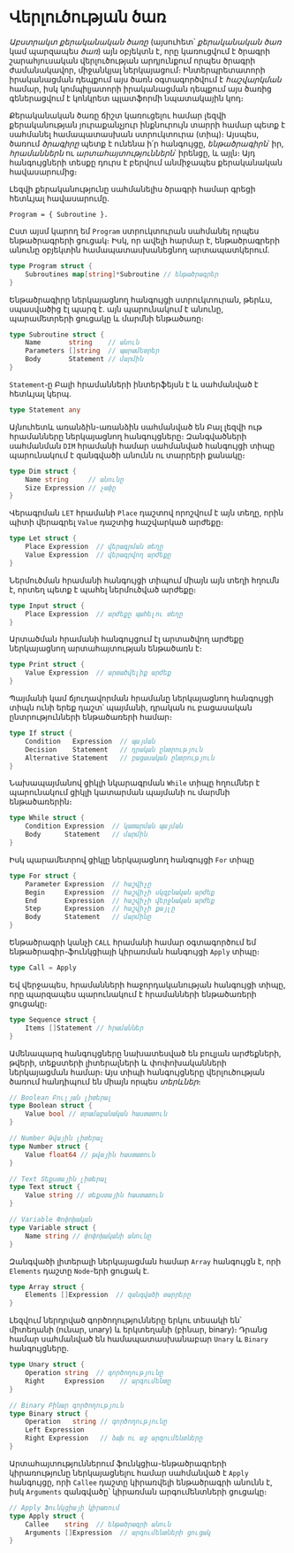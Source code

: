 # Վերլուծության ծառ

_Աբստրակտ քերականական ծառը_ (այսուհետ՝ _քերականական ծառ_ կամ պարզապես _ծառ_) այն օբյեկտն է, որը կառուցվում է ծրագրի շարահյուսական վերլուծության արդյունքում որպես ծրագրի ժամանակավոր, միջանկյալ ներկայացում։ Ինտերպրետատորի իրականացման դեպքում այս ծառն օգտագործվում է _հաշվարկման_ համար, իսկ
կոմպիլյատորի իրականացման դեպքում այս ծառից գեներացվում է կոնկրետ պլատֆորմի նպատակային կոդ։

Քերականական ծառը ճիշտ կառուցելու համար լեզվի քերականության յուրաքանչյուր ինքնուրույն տարրի համար պետք է սահմանել համապատասխան ստրուկտուրա (տիպ)։ Այսպես, ծառում _ծրագիրը_ պետք է ունենա ի՛ր հանգույցը, _ենթածրագիրն_՝ իր, _հրամաններն_ ու _արտահայտություններն_՝ իրենցը, և այլն։ Այդ հանգույցների տեսքը դուրս է բերվում անմիջապես քերականական հավասարումից։ 

Լեզվի քերականությունը սահմանելիս ծրագրի համար գրեցի հետևյալ հավասարումը․

```
Program = { Subroutine }.
```

Ըստ այսմ կարող եմ `Program` ստրուկտուրան սահմանել որպես ենթածրագրերի ցուցակ։ Իսկ, որ ավելի հարմար է, ենթածրագրերի անունը օբյեկտին համապատասխանեցնող արտապատկերում․

```Go
type Program struct {
	Subroutines map[string]*Subroutine // ենթածրագրեր
}
```

Ենթածրագիրը ներկայացնող հանգույցի ստրուկտուրան, թերևս, սպասվածից էլ պարզ է. այն պարունակում է  անունը, պարամետրերի ցուցակը և մարմնի ենթածառը։

```Go
type Subroutine struct {
	Name       string    // անուն
	Parameters []string  // պարամետրեր
	Body       Statement // մարմին
}
```

`Statement`֊ը Բալի հրամանների ինտերֆեյսն է և սահմանված է հետևյալ կերպ․

```Go
type Statement any
```

Այնուհետև առանձին-առանձին սահմանված են Բալ լեզվի ութ հրամանները ներկայացնող հանգույցները։ Զանգվածների սահմանման `DIM` հրամանի համար սահմանված հանգույցի տիպը պարունակում է զանգվածի անունն ու տարրերի քանակը։

```Go
type Dim struct {
	Name string     // անունը
	Size Expression // չափը
}
```

Վերագրման `LET` հրամանի `Place` դաշտով որոշվում է այն տեղը, որին պիտի վերագրել `Value` դաշտից հաշվարկած արժեքը։

```Go
type Let struct {
	Place Expression  // վերագրման տեղը
	Value Expression  // վերագրվող արժեքը
}
```

Ներմուծման հրամանի հանգույցի տիպում միայն այն տեղի հղումն է, որտեղ պետք է պահել ներմուծված արժեքը։

```Go
type Input struct {
	Place Expression  // արժեքը պահելու տեղը
}
```

Արտածման հրամանի հանգույցում էլ արտածվող արժեքը ներկայացնող արտահայտության ենթածառն է։

```Go
type Print struct {
	Value Expression  // արտածվելիք արժեք
}
```

Պայմանի կամ ճյուղավորման հրամանը ներկայացնող հանգույցի տիպն ունի երեք դաշտ՝ պայմանի, դրական ու բացասական ընտրությունների ենթածառերի համար։

```Go
type If struct {
	Condition   Expression  // պայման
	Decision    Statement   // դրական ընտրություն
	Alternative Statement   // բացասական ընտրություն
}
```

Նախապայմանով ցիկլի նկարագրման `While` տիպը հղումներ է պարունակում ցիկլի կատարման պայմանի ու մարմնի ենթածառերին։

```Go
type While struct {
	Condition Expression  // կատարման պայման
	Body      Statement   // մարմին
}
```

Իսկ պարամետրով ցիկլը ներկայացնող հանգույցի `For` տիպը

```Go
type For struct {
	Parameter Expression  // հաշվիչը
	Begin     Expression  // հաշվիչի սկզբնական արժեք
	End       Expression  // հաշվիչի վերջնական արժեք
	Step      Expression  // հաշվիչի քայլը
	Body      Statement   // մարմինը
}
```

Ենթածրագրի կանչի `CALL` հրամանի համար օգտագործում եմ ենթածրագիր-ֆունկցիայի կիրառման հանգույցի `Apply` տիպը։

```Go
type Call = Apply
```

Եվ վերջապես, հրամանների հաջորդականության հանգույցի տիպը, որը պարզապես պարունակում է հրամանների ենթածառերի ցուցակը։

```Go
type Sequence struct {
	Items []Statement // հրամաններ
}
```




Ամենապարզ հանգույցները նախատեսված են բուլյան արժեքների, թվերի, տեքստերի լիտերալների և փոփոխականների ներկայացման համար։ Այս տիպի հանգույցները վերլուծության ծառում հանդիպում են միայն որպես _տերևներ_։

```Go
// Boolean Բուլյան լիտերալ
type Boolean struct {
	Value bool // տրամաբանական հաստատուն
}

// Number Թվային լիտերալ
type Number struct {
	Value float64 // թվային հաստատուն
}

// Text Տեքստային լիտերալ
type Text struct {
	Value string // տեքստային հաստատուն
}

// Variable Փոփոխական
type Variable struct {
	Name string // փոփոխականի անունը
}
```

Զանգվածի լիտերալի ներկայացման համար `Array` հանգույցն է, որի `Elements` դաշտը `Node`-երի ցուցակ է.

```Go
type Array struct {
	Elements []Expression  // զանգվածի տարրերը
}
```

Լեզվում ներդրված գործողությունները երկու տեսակի են՝ միտեղանի (ունար, unary) և երկտեղանի (բինար, binary)։ Դրանց համար սահմանված են համապատասխանաբար `Unary` և `Binary` հանգույցները.

```Go
type Unary struct {
	Operation string  // գործողությունը
	Right     Expression    // արգումենտը
}

// Binary Բինար գործողություն
type Binary struct {
	Operation   string // գործողությունը
	Left Expression
	Right Expression   // ձախ ու աջ արգումենտները
}

```

Արտահայտություններում ֆունկցիա-ենթածրագրերի կիրառությունը ներկայացնելու համար սահմանված է `Apply` հանգույցը, որի `Callee` դաշտը կիրառվելի ենթածրագրի անունն է, իսկ `Arguments` զանգվածը՝ կիրառման արգումենտների ցուցակը։ 

```Go
// Apply Ֆունկցիայի կիրառում
type Apply struct {
	Callee    string  // ենթածրագրի անուն
	Arguments []Expression  // արգումենտների ցուցակ
}
```

